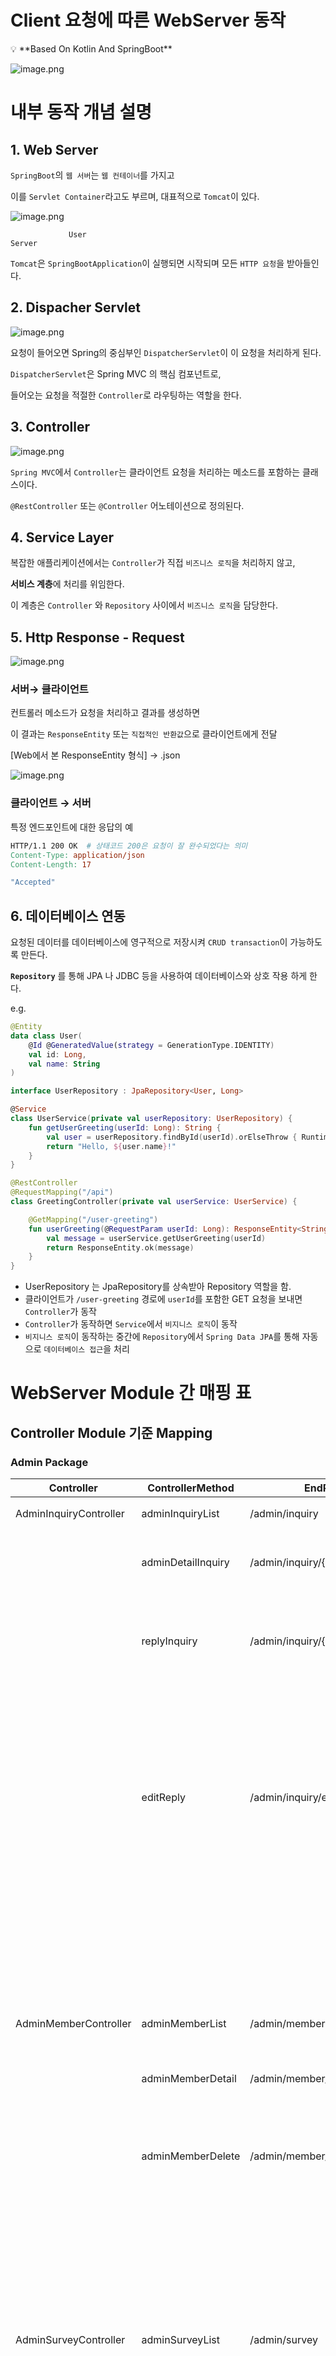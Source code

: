 # Client 요청에 따른 WebServer 동작

<aside>
💡 **Based On Kotlin And SpringBoot**

</aside>

![image.png](Client%20%E1%84%8B%E1%85%AD%E1%84%8E%E1%85%A5%E1%86%BC%E1%84%8B%E1%85%A6%20%E1%84%84%E1%85%A1%E1%84%85%E1%85%B3%E1%86%AB%20WebServer%20%E1%84%83%E1%85%A9%E1%86%BC%E1%84%8C%E1%85%A1%E1%86%A8%203856084035b34cdaa8cef708dea32e97/image.png)

# 내부 동작 개념 설명

## 1. Web Server

`SpringBoot`의 `웹 서버`는 `웹 컨테이너`를 가지고

이를 `Servlet Container`라고도 부르며, 대표적으로 `Tomcat`이 있다.

![image.png](Client%20%E1%84%8B%E1%85%AD%E1%84%8E%E1%85%A5%E1%86%BC%E1%84%8B%E1%85%A6%20%E1%84%84%E1%85%A1%E1%84%85%E1%85%B3%E1%86%AB%20WebServer%20%E1%84%83%E1%85%A9%E1%86%BC%E1%84%8C%E1%85%A1%E1%86%A8%203856084035b34cdaa8cef708dea32e97/image%201.png)

                 User                                                                                                                Server

`Tomcat`은 `SpringBootApplication`이 실행되면 시작되며 모든 `HTTP 요청`을 받아들인다.

## 2. Dispacher Servlet

![image.png](Client%20%E1%84%8B%E1%85%AD%E1%84%8E%E1%85%A5%E1%86%BC%E1%84%8B%E1%85%A6%20%E1%84%84%E1%85%A1%E1%84%85%E1%85%B3%E1%86%AB%20WebServer%20%E1%84%83%E1%85%A9%E1%86%BC%E1%84%8C%E1%85%A1%E1%86%A8%203856084035b34cdaa8cef708dea32e97/image%202.png)

요청이 들어오면 Spring의 중심부인 `DispatcherServlet`이 이 요청을 처리하게 된다.

`DispatcherServlet`은 Spring MVC 의 핵심 컴포넌트로, 

들어오는 요청을 적절한 `Controller`로 라우팅하는 역할을 한다.

## 3. Controller

![image.png](Client%20%E1%84%8B%E1%85%AD%E1%84%8E%E1%85%A5%E1%86%BC%E1%84%8B%E1%85%A6%20%E1%84%84%E1%85%A1%E1%84%85%E1%85%B3%E1%86%AB%20WebServer%20%E1%84%83%E1%85%A9%E1%86%BC%E1%84%8C%E1%85%A1%E1%86%A8%203856084035b34cdaa8cef708dea32e97/image%203.png)

`Spring MVC`에서 `Controller`는 클라이언트 요청을 처리하는 메소드를 포함하는 클래스이다.

`@RestController` 또는 `@Controller` 어노테이션으로 정의된다.

## 4. Service Layer

복잡한 애플리케이션에서는 `Controller`가 직접 `비즈니스 로직`을 처리하지 않고, 

**서비스 계층**에 처리를 위임한다.

이 계층은 `Controller` 와 `Repository` 사이에서 `비즈니스 로직`을 담당한다.

## 5. Http Response - Request

![image.png](Client%20%E1%84%8B%E1%85%AD%E1%84%8E%E1%85%A5%E1%86%BC%E1%84%8B%E1%85%A6%20%E1%84%84%E1%85%A1%E1%84%85%E1%85%B3%E1%86%AB%20WebServer%20%E1%84%83%E1%85%A9%E1%86%BC%E1%84%8C%E1%85%A1%E1%86%A8%203856084035b34cdaa8cef708dea32e97/image%204.png)

### 서버→ 클라이언트

컨트롤러 메소드가 요청을 처리하고 결과를 생성하면

이 결과는 `ResponseEntity` 또는 `직접적인 반환값`으로 클라이언트에게 전달

[Web에서 본 ResponseEntity 형식] → .json

![image.png](Client%20%E1%84%8B%E1%85%AD%E1%84%8E%E1%85%A5%E1%86%BC%E1%84%8B%E1%85%A6%20%E1%84%84%E1%85%A1%E1%84%85%E1%85%B3%E1%86%AB%20WebServer%20%E1%84%83%E1%85%A9%E1%86%BC%E1%84%8C%E1%85%A1%E1%86%A8%203856084035b34cdaa8cef708dea32e97/image%205.png)

### 클라이언트 → 서버

특정 엔드포인트에 대한 응답의 예

```makefile
HTTP/1.1 200 OK  # 상태코드 200은 요청이 잘 완수되었다는 의미
Content-Type: application/json
Content-Length: 17

"Accepted"
```

## 6.  데이터베이스 연동

요청된 데이터를 데이터베이스에 영구적으로 저장시켜 `CRUD transaction`이 가능하도록 만든다.

**`Repository`** 를 통해 JPA 나 JDBC 등을 사용하여 데이터베이스와 상호 작용 하게 한다.

e.g.

```kotlin
@Entity
data class User(
    @Id @GeneratedValue(strategy = GenerationType.IDENTITY)
    val id: Long,
    val name: String
)

interface UserRepository : JpaRepository<User, Long>

@Service
class UserService(private val userRepository: UserRepository) {
    fun getUserGreeting(userId: Long): String {
        val user = userRepository.findById(userId).orElseThrow { RuntimeException("User not found") }
        return "Hello, ${user.name}!"
    }
}

@RestController
@RequestMapping("/api")
class GreetingController(private val userService: UserService) {

    @GetMapping("/user-greeting")
    fun userGreeting(@RequestParam userId: Long): ResponseEntity<String> {
        val message = userService.getUserGreeting(userId)
        return ResponseEntity.ok(message)
    }
}

```

- UserRepository 는 JpaRepository를 상속받아 Repository 역할을 함.
- 클라이언트가 `/user-greeting` 경로에 `userId`를 포함한 GET 요청을 보내면 `Controller`가 동작
- `Controller`가 동작하면 `Service`에서 `비지니스 로직`이 동작
- `비지니스 로직`이 동작하는 중간에 `Repository`에서 `Spring Data JPA`를 통해 자동으로 `데이터베이스 접근`을 처리

# WebServer Module 간 매핑 표

## Controller Module 기준 Mapping

### Admin Package

| Controller | ControllerMethod | EndPoint | Service | ServiceMethod | Info |
| --- | --- | --- | --- | --- | --- |
| AdminInquiryController | adminInquiryList | /admin/inquiry | UserInquiryService | getInquiryList | 모든 문의 글 get |
|  | adminDetailInquiry | /admin/inquiry/{inquiryId} | userInquiryService | getInquiryById | 문의 글을 Id 기준으로 받아 옴 |
|  | replyInquiry | /admin/inquiry/{inquiryId} | userInquiryService | saveReplyInquiry | 문의 글에 대한 답변을 작성하여 repo에 저장 |
|  |  |  | userInquiryService | getInquiryById | 문의 글을 Id 기준으로 받아 옴 |
|  | editReply | /admin/inquiry/edit/{inquiryId} | userService | checkLogin | user Id 를 받아 로그인이 되어 있는지 세션 확인 |
|  |  |  | userInquiryService | saveReplyInquiry | 문의 글에 대한 답변을 작성하여 repo에 저장 |
|  |  |  | userInquiryService | getInquiryById | 문의 글을 Id 기준으로 받아 옴 |
| AdminMemberController | adminMemberList | /admin/member | userService | getUserList | UserList 를 받아 옴 |
|  | adminMemberDetail | /admin/member/{userId} | userService | findOne | 멤버 하나의 정보를 받아 옴 |
|  | adminMemberDelete | /admin/member/delete/{userId} | userService | checkLogin | user Id 를 받아 로그인이 되어 있는지 세션 확인 |
|  |  |  | userService | deleteUserByUserId | user Id 를 기준으로 유저를 repo 에서 삭제시킴 |
| AdminSurveyController | adminSurveyList | /admin/survey | surveyService | getSurveyList  | 모든 설문 목록을 받아 옴 |
|  |  |  | userService | checkLogin | user Id 를 받아 로그인이 되어 있는지 세션 확인 |
|  | adminDetailSurvey | /admin/survey/{surveyId} | userService | checkLogin | user Id 를 받아 로그인이 되어 있는지 세션 확인 |
|  |  |  | surveyService | getSurveyById | 설문 조사 정보를 Id 로 받아옴 |
|  |  |  | surveyParticipationRepository | getSurveyParticipationListBySurveyId | 설문조사 참여 정보를 참여 Id 기준으로 받아 옴 |
|  | adminSurveyDelete | /admin/survey/delete/{surveyId} | userService | checkLogin | user Id 를 받아 로그인이 되어 있는지 세션 확인 |
|  |  |  | surveyService | deleteSurvey | 설문 조사를 삭제함 |

### Global Package

| Controller | ControllerMethod | EndPoint | SpringFramework/ Service | Related Method | Info |
| --- | --- | --- | --- | --- | --- |
| ChatController | sendMessage | /chat.sendMessage |  |  |  |
|  | addUser | /chat.addUser | SimpMessagingTemplate | addUser | message 의 sender 를 현재 채팅에 참여한 사용자로 추가 |
|  |  |  | SimpMessagingTemplate | convertAndSend | message.sender 가 참여했다는 메시지 생성 후 “/topic/pulic” 경로로 해당 메시지 전송 |
|  | sendHttpMessage | /chat/sendMessage | SimpMessagingTemplate | convertAndSend | 경로로 해당 메시지 전송 |
|  | getOnlineUsers |  | SimpMessagingTemplate | convertAndSend | 경로로 해당 메시지 전송 |
| HomeController | home | /home |  |  |  |
|  | logout | /home.logout |  |  |  |
|  | getSessionUsername | /home/session-username |  |  |  |
|  | adminHome | /home/session-username |  |  |  |
| UserController | createForm | /user/new |  |  |  |
|  | createUser | /user/new | userService | validateDuplicateUserByLoginId | Repository 에 user 가 존재하는지 검증 |
|  |  |  | userService | join | user 가 Repository 에 존재하지 않을 시 회원 가입 |
|  | loginForm | / |  |  |  |
|  | login | / | userService | findUserByLoginId | 첫 화면 :: 로그인 폼을 넘겼을 때 해당 아이디의 유저가 있는지 확인 |

### User Package

| Controller | ControllerMethod | EndPoint | Service | ServiceMethod | Info |
| --- | --- | --- | --- | --- | --- |
| UserInquiryController | listInquiry | /home/inquiry | userService | checkLogin | login 여부 확인 |
|  |  |  | userInquiryService | getInquiryList | 문의 글 목록을 가져옴 |
|  | createInquiryForm | /home/inquiry/post | userService | checkLogin | login 여부 확인 |
|  | writeInquiry | /home/inquiry/post | userService | checkLogin | login 여부 확인 |
|  |  |  | userInquiryService | createInquiry | 질의를 객체로 생성 |
|  |  |  | userInquiryService | saveInquiry | 생성된 질의를Repository 에 질의 저장 |
|  | detailInquiry | /home/inquiry/{inquiryId} | userService | checkLogin | login 여부 확인 |
|  |  |  | userInquiryService | getInquiryById | Inquiry Id 에 해당하는 문의 글을 get → 상세 보기 |
| UserProfileController | viewUserProfile | /user/profile | userService | checkLogin | login 여부 확인 |
|  |  |  | userService | findUserByLoginId | profile 에 해당하는 유저를 찾는다 |
|  |  |  | surveyService | getUserSurveyList | profile 에 해당하는 유저의 surveylist 조회 |
|  |  |  | surveyParticipationService | getUserParticipatedSurveyList | profile 에 해당하는 유저가 참여한 설문 목록 반환 |
|  | createUserForm | /user/profile/edit | userService | checkLogin | login 여부 확인 |
|  |  |  | userService | findUserByLoginId | profile 에 해당하는 유저를 찾는다 |
|  | editUserInformation | /user/profile/edit | userService | findUserByLoginId | profile 에 해당하는 유저를 찾는다 |
|  |  |  | userRepository | findByPhoneNumber | 전화번호에 해당하는 유저를 찾음 |
|  |  |  | userService | validateDuplicateUserByPhoneNum | Duplicate 를 방지하기 위함 |
|  |  |  | userService | updateUser | 수정된 회원 정보 갱신 |
|  | deleteCreatedSurvey | /user/survey/delete/{surveyId} | userService | checkLogin | login 여부 확인 |
|  |  |  | surveyService | getSurveyById | survey Id 에 해당하는 설문을 가지고 옴 |
|  |  |  | surveyService | deleteSurvey | 가지고 온 설문을 repo 에서 지움 |
|  | viewCreatedSurvey | /user/survey/view/{surveyId} | userService | checkLogin | login 여부 확인 |
|  |  |  | surveyService | getSurveyById | survey Id 에 해당하는 설문을 가지고 옴 |
|  | viewSurveyParticipation | /user/survey/view/{surveyId} | userService | checkLogin | login 여부 확인 |
|  |  |  | surveyService | getParticipationById | participation Id 로 참여 정보를 받아 옴 |
|  | editSurveyParticipation | /user/participation/edit/{participationId} | userService | checkLogin | login 여부 확인 |
|  |  |  | surveyService | getParticipationById | participation Id 로 참여 정보를 받아 옴 |
|  |  |  | surveyService | getAnswerListFormByParticipation | AnswerListForm 을 통해 답변을 받기 위해 기존 답변을 설정 |
|  | updateSurveyParticipation | /user/participation/edit/{participationId} | userService | checkLogin | login 여부 확인 |
|  |  |  | surveyService | getParticipationById | participation Id 로 참여 정보를 받아 옴 |
|  |  |  | surveyService | updateAnswers | AnswerListForm 을 통해 답변 갱신 |
| UserStatisticController | showSurveyStatisticPage | /home/list/statistic/{surveyId} | surveyRepository | getSurveyById | 통계를 보여주기 위한 해당 설문을 Id 로 가지고 옴  |
|  |  |  | userRepository | findByLoginId | 사용자 정보 추가하여 접근 권한 확인 |
| SurveyStatisticController | getSurveyStatistics | /home/api/list/statistic/{surveyId} | surveyRepository | getSurveyById | 통계를 보여 주기 위한 해당 설문을 Id 로 가지고 옴  |
| UserSurveyController | viewSurveyList | /home/list | userRepository | findByLoginId | 사용자 정보 추가하여 접근 권한 확인 |
|  |  |  | surveyService | getSurveyList | 모든 설문 조사 목록을 가지고 옴 |
|  |  |  | surveyService | getParticipatedSurveyIds | 모든 설문 조사 목록의 Id 도 가지고 옴 |
|  | createSurveyForm | /home/post | userRepository | findByLoginId | 사용자 정보 추가하여 접근 권한 확인 |
|  |  | /home/post | userService | checkLogin | login 여부 확인 |
|  |  |  | surveyService | createSurvey | 새로운 설문 조사 객체를 생성 |
|  |  |  | surveyService | saveSurvey | 설문 조사를 repo에 저장 |
|  | createAnswerForm | /home/list/participate/{surveyId} | surveyService | getSurveyById | surveyId 로 설문 정보를 가져옴 |
|  |  |  | surveyService | getRemainingDays | 설문 조사의 남은 참여 날짜를 계산 |
|  |  | /home/list/participate/{surveyId} | userRepository | findByLoginId | 사용자 정보 추가하여 접근 권한 확인 |
|  |  |  | surveyService | getSurveyById | surveyId 로 설문 정보를 가져옴 |
|  |  |  | surveyService | participateSurvey | 설문 참여 |

# Domain 구조

```mermaid
classDiagram
direction BT
class AbstractAuditable {
    Date  createdDate
    Date  lastModifiedDate
}
class AbstractPersistable {
    PK  id
}
class Answer {
    Long  answerId
    AnswerType  answerType
    String  subjectiveAnswer
}
class Question {
    long  questionId
    String  context
    QuestionType  questionType
}
class QuestionOption {
    Long  questionOptionId
    int  optionIndex
    String  questionOptionText
}
class Survey {
    long  surveyId
    String  description
    LocalDate  endDate
    LocalDate  startDate
    String  title
}
class SurveyParticipation {
    Long  participationId
    LocalDate  participationDate
}
class User {
    Long  userId
    LocalDate  birthDate
    GenderType  genderType
    String  loginId
    String  name
    String  password
    String  phoneNumber
    UserType  userType
}
class UserInquiry {
    Long  id
    LocalDateTime  answerDate
    String  content
    String  reply
    InquiryState  status
    String  title
    LocalDateTime  writeDate
}

AbstractAuditable  --|>  AbstractPersistable 
Answer "0..*" --> "0..1" User 
Question "1" <--> "1..*" Answer 
Question "1..*" <--> "1" Survey 
QuestionOption "1" <--> "0..*" Answer 
QuestionOption "1..*" <--> "1" Question 
Survey "1..*" <--> "0..1" User 
SurveyParticipation "1" <--> "1..*" Answer 
SurveyParticipation "1..*" <--> "1" Survey 
SurveyParticipation "1..*" <--> "1" User 
UserInquiry "1..*" <--> "0..1" User 

```